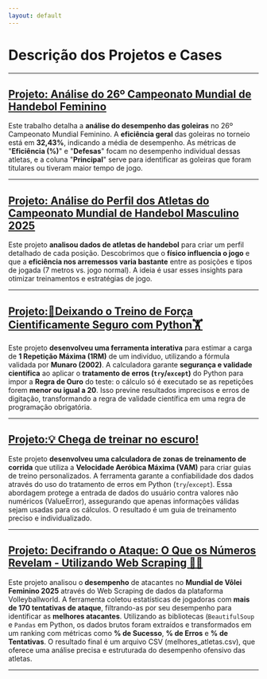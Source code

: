 ```yaml
---
layout: default
---
```


# Descrição dos Projetos e Cases

---

## [Projeto: Análise do 26º Campeonato Mundial de Handebol Feminino](./26mundialfeminino.md)

Este trabalho detalha a **análise do desempenho das goleiras** no 26º Campeonato Mundial Feminino. A **eficiência geral** das goleiras no torneio está em **32,43%**, indicando a média de desempenho. As métricas de "**Eficiência (%)**" e "**Defesas**" focam no desempenho individual dessas atletas, e a coluna "**Principal**" serve para identificar as goleiras que foram titulares ou tiveram maior tempo de jogo.


---

## [Projeto: Análise do Perfil dos Atletas do Campeonato Mundial de Handebol Masculino 2025](./mundialmasculino2025.md)

Este projeto **analisou dados de atletas de handebol** para criar um perfil detalhado de cada posição. Descobrimos que o **físico influencia o jogo** e que a **eficiência nos arremessos varia bastante** entre as posições e tipos de jogada (7 metros vs. jogo normal). A ideia é usar esses insights para otimizar treinamentos e estratégias de jogo.


---
## [Projeto:💪Deixando o Treino de Força Cientificamente Seguro com Python🏋️](./calculadoracargadetreino.md)

Este projeto **desenvolveu uma ferramenta interativa** para estimar a carga de **1 Repetição Máxima (1RM)** de um indivíduo, utilizando a fórmula validada por **Munaro (2002)**. A calculadora garante **segurança e validade científica** ao aplicar o **tratamento de erros (`try`/`except`)** do Python para impor a **Regra de Ouro** do teste: o cálculo só é executado se as repetições forem **menor ou igual a 20**. Isso previne resultados imprecisos e erros de digitação, transformando a regra de validade científica em uma regra de programação obrigatória.


---
## [Projeto:💡 Chega de treinar no escuro!](./vam.md)

Este projeto **desenvolveu uma calculadora de zonas de treinamento de corrida** que utiliza a **Velocidade Aeróbica Máxima (VAM)** para criar guias de treino personalizados. A ferramenta garante a confiabilidade dos dados através do uso do tratamento de erros em Python (`try`/`except`). Essa abordagem protege a entrada de dados do usuário contra valores não numéricos (ValueError), assegurando que apenas informações válidas sejam usadas para os cálculos. O resultado é um guia de treinamento preciso e individualizado.


---
## [Projeto: Decifrando o Ataque: O Que os Números Revelam - Utilizando Web Scraping 🏐👧](./volei_ataque25.md)

Este projeto analisou o **desempenho** de atacantes no **Mundial de Vôlei Feminino 2025** através do Web Scraping de dados da plataforma Volleyballworld. A ferramenta coletou estatísticas de jogadoras com **mais de 170 tentativas de ataque**, filtrando-as por seu desempenho para identificar as **melhores atacantes**. Utilizando as bibliotecas (`BeautifulSoup` e `Pandas` em Python, os dados brutos foram extraídos e transformados em um ranking com métricas como **% de Sucesso**, **% de Erros** e **% de Tentativas**. O resultado final é um arquivo CSV (melhores_atletas.csv), que oferece uma análise precisa e estruturada do desempenho ofensivo das atletas.


---
